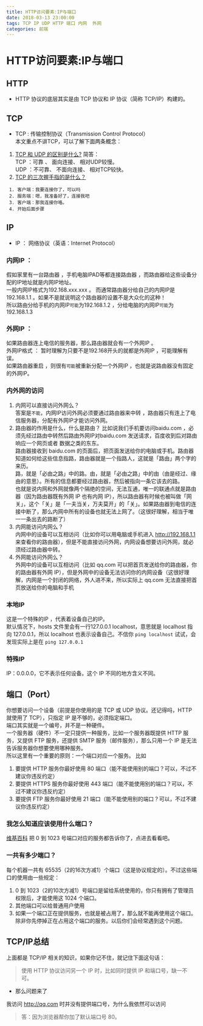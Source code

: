 ```yaml
---
title: HTTP访问要素:IP与端口
date: 2018-03-13 23:00:00
tags: TCP IP UDP HTTP 端口 内网  外网
categories: 前端
---
```


# HTTP访问要素:IP与端口

## HTTP
* HTTP 协议的底层其实是由 TCP 协议和 IP 协议（简称 TCP/IP）构建的。

## TCP
* TCP : 传输控制协议（Transmission Control Protocol）  
本文重点不讲TCP，可以了解下面两条概念：

1. [TCP 和 UDP 的区别是什么?](https://www.nowcoder.com/questionTerminal/63c8b45c91a544bd8febc1f1ff02e3b5?toCommentId=73766)
简答：  
TCP ：可靠 、 面向连接、  相对UDP较慢。  
UDP ：不可靠、 不面向连接、 相对TCP较快。
2. [TCP 的三次握手指的是什么？](https://github.com/jawil/blog/issues/14)
```
 1. 客户端：我要连接你了，可以吗
 2. 服务端：嗯，我准备好了，连接我吧
 3. 客户端：那我连接你咯。
 4. 开始后面步骤
```

## IP
* IP ： 网络协议（英语：Internet Protocol）  

### 内网IP ：  
假如家里有一台路由器 ，手机电脑IPAD等都连接路由器 ，而路由器给这些设备分配的IP地址就是内网IP地址。  
一般内网IP格式为192.168.xxx.xxx 。
而通常路由器分给自己的内网IP是192.168.1.1 。如果不是就说明这个路由器的设置不是大众化的这种！    
所以路由分给手机的内网IP`可能`为192.168.1.2  ，分给电脑的内网IP`可能`为192.168.1.3  

### 外网IP ：  
如果路由器连上电信的服务器，那么路由器就会有一个外网IP 。  
外网IP格式 ： 暂时理解为只要不是192.168开头的就都是外网IP ，可能理解有误。   
如果路由器重启 ，则很有`可能`被重新分配一个外网IP ，也就是说路由器没有固定的外网IP。

### 内外网的访问  
 1. 内网可以直接访问外网么？  
 答案是`不能`，内网IP访问外网必须要通过路由器来中转 ，路由器只有连上了电信服务器，分配有外网IP才能访问外网。  
 2. 路由器的作用是什么，什么是路由？
 比如说我们手机要访问baidu.com  ，必须先经过路由中转然后路由外网IP对baidu.com 发送请求，百度收到后对路由响应一个网页或者  数据之类的东东。  
 路由器接收到 baidu.com 的页面后，把页面发送给你的电脑或手机。路由器知道如何给这些信息指路，路由器就是一个指路人，这就是「路由」两个字的来历。  
 路，就是「必由之路」中的路。由，就是「必由之路」中的由（由是经过、缘由的意思）。所有的信息都要经过路由器，然后被指向一条它该去的路。  
 也就是说内网和外网就像两个隔绝的空间，无法互通，唯一的联通点就是路由器（因为路由器既有外网 IP 也有内网 IP），所以路由器有时候也被叫做「网关」，这个「关」是「一夫当关，万夫莫开」的「关」。如果路由器到电信的连接中断了，那么内网中所有的设备也就无法上网了。（这很好理解，相当于唯一一条出去的路断了）  
 3. 内网能访问内网么？  
 内网中的设备可以互相访问（比如你可以用电脑或手机进入 http://192.168.1.1 来查看你的路由器），但是不能直接访问外网，内网设备想要访问外网，就必须经过路由器中转。  
 4. 外网能访问外网么？  
 外网中的设备可以互相访问（比如 qq.com 可以把首页发送给你的路由器，你的路由器有外网 IP），但是外网中的设备无法访问你的内网设备（这很好理解，内网是一个封闭的网络，外人进不来，所以实际上 qq.com 无法直接把首页放送给你的电脑和手机

### 本地IP  
这是一个特殊的IP ，代表着设备自己的IP。  
默认情况下，hosts 文件里会有一行127.0.0.1 localhost，意思就是 localhost 指向 127.0.0.1，所以 localhost 也表示设备自己。不信你 `ping localhost` 试试，会发现实际上是在 `ping 127.0.0.1`

### 特殊IP
IP：0.0.0.0，它不表示任何设备。这个 IP 不同的地方含义不同。

## 端口（Port）
你想要访问一个设备（前提是你使用的是 TCP 或 UDP 协议。还记得吗，HTTP 就使用了 TCP），只指定 IP 是不够的，必须指定端口。  
端口其实就是一个编号，并不是一种硬件。  
一个服务器（硬件）不一定只提供一种服务，比如一个服务器既提供 HTTP 服务，又提供 FTP 服务，还提供 SMTP 服务（邮件服务），那么只用一个 IP 是无法告诉服务器你想要使用哪种服务。  
所以这里有一个重要的原则：一个端口对应一个服务。
比如  
1. 要提供 HTTP 服务你最好使用 80 端口（能不能使用别的端口？可以，不过不建议你违反约定）
2. 要提供 HTTPS 服务你最好使用 443 端口（能不能使用别的端口？可以，不过不建议你违反约定）
3. 要提供 FTP 服务你最好使用 21 端口（能不能使用别的端口？可以，不过不建议你违反约定）

### 我怎么知道应该使用什么端口？
[维基百科](https://zh.wikipedia.org/wiki/TCP/UDP%E7%AB%AF%E5%8F%A3%E5%88%97%E8%A1%A8#0.E5.88.B01023.E5.8F.B7.E7.AB.AF.E5.8F.A3) 把 0 到 1023 号端口对应的服务都告诉你了，点进去看看吧。  

### 一共有多少端口？
每个机器一共有 65535（2的16次方减1）个端口（这是协议规定的）。不过这些端口的使用由一些规定：  
1. 0 到 1023（2的10次方减1）号端口是留给系统使用的，你只有拥有了管理员权限后，才能使用这 1024 个端口。
2. 其他端口可以给普通用户使用
3. 如果一个端口正在提供服务，也就是被占用了，那么就不能再使用这个端口。除非你先停掉正在占用这个端口的服务。以后你们会经常遇到这个问题。

## TCP/IP总结
上面都是 TCP/IP 相关的知识，如果你记不住，就记住下面这句话：

>使用 HTTP 协议访问另一个 IP 时，比如同时提供 IP 和端口号，缺一不可。

* 那么问题来了

我访问 http://qq.com 时并没有提供端口号，为什么我依然可以访问

>答：因为浏览器帮你加了默认端口号 80。

